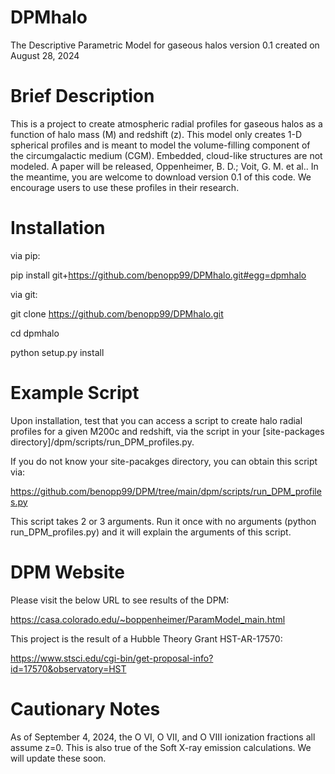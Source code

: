# DPMhalo

The Descriptive Parametric Model for gaseous halos version 0.1 created on August 28, 2024

# Brief Description

This is a project to create atmospheric radial profiles for gaseous halos as a function of halo mass (M) and redshift (z).  This model only creates 1-D spherical profiles and is meant to model the volume-filling component of the circumgalactic medium (CGM).  Embedded, cloud-like structures are not modeled.  A paper will be released, Oppenheimer, B. D.; Voit, G. M. et al..  In the meantime, you are welcome to download version 0.1 of this code.  We encourage users to use these profiles in their research.    

# Installation



via pip:

pip install git+https://github.com/benopp99/DPMhalo.git#egg=dpmhalo



via git: 

git clone https://github.com/benopp99/DPMhalo.git

cd dpmhalo

python setup.py install

# Example Script



Upon installation, test that you can access a script to create halo radial profiles for a given M200c and redshift, via the script in your [site-packages directory]/dpm/scripts/run_DPM_profiles.py.  

If you do not know your site-pacakges directory, you can obtain this script via:

https://github.com/benopp99/DPM/tree/main/dpm/scripts/run_DPM_profiles.py

This script takes 2 or 3 arguments.  Run it once with no arguments (python run_DPM_profiles.py) and it will explain the arguments of this script.  

# DPM Website


Please visit the below URL to see results of the DPM:  

https://casa.colorado.edu/~boppenheimer/ParamModel_main.html


This project is the result of a Hubble Theory Grant HST-AR-17570:  

https://www.stsci.edu/cgi-bin/get-proposal-info?id=17570&observatory=HST

# Cautionary Notes  


As of September 4, 2024, the O VI, O VII, and O VIII ionization fractions all assume z=0.  This is also true of the Soft X-ray emission calculations.  We will update these soon.  
